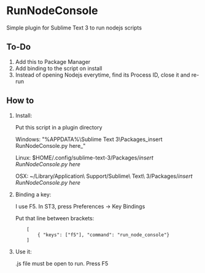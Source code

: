 # RunNodeConsole
Simple plugin for Sublime Text 3 to run nodejs scripts


## To-Do

1. Add this to Package Manager
2. Add binding to the script on install
3. Instead of opening Nodejs everytime, find its Process ID, close it and re-run


## How to

1. Install:

	Put this script in a plugin directory

	Windows:
		"%APPDATA%\Sublime Text 3\Packages\_insert RunNodeConsole.py here_"

	Linux:
		$HOME/.config/sublime-text-3/Packages/_insert RunNodeConsole.py here_

	OSX:
		~/Library/Application\ Support/Sublime\ Text\ 3/Packages/_insert RunNodeConsole.py here_

2. Binding a key:

	I use F5. In ST3, press Preferences -> Key Bindings
	
	Put that line between brackets:

	```
		[
			{ "keys": ["f5"], "command": "run_node_console"}
		]
	```

3. Use it:
	
	.js file must be open to run. Press F5